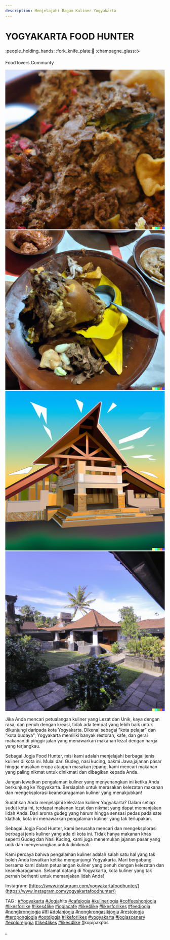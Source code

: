 ```yaml
---
description: Menjelajahi Ragam Kuliner Yogyakarta
---
```


# YOGYAKARTA FOOD HUNTER

:people\_holding\_hands: :fork\_knife\_plate::cake: :champagne\_glass::coffee:

Food lovers Communty

![](<.gitbook/assets/gudeg jogja Lezat.png>)![](<.gitbook/assets/gudeg jogja Lezat di sajikan di lemper (1).png>)![](<.gitbook/assets/Bangunan resto Joglo modern 2023.png>)![](<.gitbook/assets/Bangunan resto Joglo tampak belakang ada taman.png>)

Jika Anda mencari petualangan kuliner yang Lezat dan Unik, kaya dengan rasa, dan penuh dengan kreasi, tidak ada tempat yang lebih baik untuk dikunjungi daripada kota Yogyakarta. Dikenal sebagai "kota pelajar" dan "kota budaya", Yogyakarta memiliki banyak restoran, kafe, dan gerai makanan di pinggir jalan yang menawarkan makanan lezat dengan harga yang terjangkau.

Sebagai Jogja Food Hunter, misi kami adalah menjelajahi berbagai jenis kuliner di kota ini. Mulai dari Gudeg, nasi kucing, bakmi Jawa,jajanan pasar hingga masakan eropa ataupun masakan jepang, kami mencari makanan yang paling nikmat untuk dinikmati dan dibagikan kepada Anda.

Jangan lewatkan pengalaman kuliner yang menyenangkan ini ketika Anda berkunjung ke Yogyakarta. Bersiaplah untuk merasakan kelezatan makanan dan mengeksplorasi keanekaragaman kuliner yang menakjubkan!

Sudahkah Anda menjelajahi kelezatan kuliner Yogyakarta? Dalam setiap sudut kota ini, terdapat makanan lezat dan nikmat yang dapat memanjakan lidah Anda. Dari aroma gudeg yang harum hingga sensasi pedas pada sate klathak, kota ini menawarkan pengalaman kuliner yang tak terlupakan.

Sebagai Jogja Food Hunter, kami berusaha mencari dan mengeksplorasi berbagai jenis kuliner yang ada di kota ini. Tidak hanya makanan khas seperti Gudeg dan Nasi Kucing, kami juga menemukan jajanan pasar yang unik dan menyenangkan untuk dinikmati.

Kami percaya bahwa pengalaman kuliner adalah salah satu hal yang tak boleh Anda lewatkan ketika mengunjungi Yogyakarta. Mari bergabung bersama kami dalam petualangan kuliner yang penuh dengan kelezatan dan keanekaragaman. Selamat datang di Yogyakarta, kota kuliner yang tak pernah berhenti untuk memanjakan lidah Anda!

Instagram: [https://www.instagram.com/yogyakartafoodhunter/](https://www.instagram.com/yogyakartafoodhunter/)



TAG :  [#Yogyakarta](https://www.instagram.com/explore/tags/yogyakarta/) [#Jogja](https://www.instagram.com/explore/tags/jogja/)hits [#cafejogja](https://www.instagram.com/explore/tags/cafejogja/) [#kulinerjogja](https://www.instagram.com/explore/tags/kulinerjogja/) [#coffeeshopjogja](https://www.instagram.com/explore/tags/coffeeshopjogja/) [#likesforlike](https://www.instagram.com/explore/tags/likesforlike/) [#likes4like](https://www.instagram.com/explore/tags/likes4like/) [#jogjacafe](https://www.instagram.com/explore/tags/jogjacafe/) [#like4like](https://www.instagram.com/explore/tags/like4like/) [#likesforlikes](https://www.instagram.com/explore/tags/likesforlikes/) [#feedjogja](https://www.instagram.com/explore/tags/feedjogja/) [#nongkrongjogja](https://www.instagram.com/explore/tags/nongkrongjogja/) [#lfl](https://www.instagram.com/explore/tags/lfl/) [#dolanjogja](https://www.instagram.com/explore/tags/dolanjogja/) [#nongkrongasikjogja](https://www.instagram.com/explore/tags/nongkrongasikjogja/) [#restojogja](https://www.instagram.com/explore/tags/restojogja/) [#teropongjogja](https://www.instagram.com/explore/tags/teropongjogja/) [#ootdjogja](https://www.instagram.com/explore/tags/ootdjogja/) [#likeforlikes](https://www.instagram.com/explore/tags/likeforlikes/) [#yogyakarta](https://www.instagram.com/explore/tags/yogyakarta/) [#jogjascenery](https://www.instagram.com/explore/tags/jogjascenery/) [#explorejogja](https://www.instagram.com/explore/tags/explorejogja/) [#like4likes](https://www.instagram.com/explore/tags/like4likes/) [#likes4like](https://www.instagram.com/explore/tags/likes4like/) [#](https://www.instagram.com/explore/tags/halohelokopi/)kopipakpos

&#x20;[.](./ "mention")


